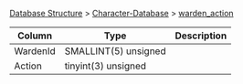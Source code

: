[Database Structure](Database-Structure) > [Character-Database](Character-Database) > [warden_action](warden_action)

Column | Type | Description
--- | --- | ---
WardenId | SMALLINT(5) unsigned | 
Action | tinyint(3) unsigned | 

